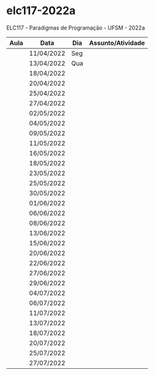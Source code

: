 # elc117-2022a
ELC117 - Paradigmas de Programação - UFSM - 2022a

<table class="table table-bordered table-hover table-condensed"><thead><tr><th title="Field #0">Aula</th><th title="Field #1">Data</th><th title="Field #2">Dia</th><th title="Field #3">Assunto/Atividade</th></tr></thead><tbody>
<tr>
<td align="right>"1</td>
<td>11/04/2022</td>
<td>Seg</td>
</tr>

<tr>
<td align="right>"2</td>
<td>13/04/2022</td>
<td>Qua</td>
</tr>

<tr>
<td align="right>"3</td>
<td>18/04/2022</td>
<td></td>
</tr>

<tr>
<td align="right>"4</td>
<td>20/04/2022</td>
<td></td>
</tr>

<tr>
<td align="right>"5</td>
<td>25/04/2022</td>
<td></td>
</tr>

<tr>
<td align="right>"6</td>
<td>27/04/2022</td>
<td></td>
</tr>

<tr>
<td align="right>"7</td>
<td>02/05/2022</td>
<td></td>
</tr>

<tr>
<td align="right>"8</td>
<td>04/05/2022</td>
<td></td>
</tr>

<tr>
<td align="right>"9</td>
<td>09/05/2022</td>
<td></td>
</tr>

<tr>
<td align="right>"10</td>
<td>11/05/2022</td>
<td></td>
</tr>

<tr>
<td align="right>"11</td>
<td>16/05/2022</td>
<td></td>
</tr>

<tr>
<td align="right>"12</td>
<td>18/05/2022</td>
<td></td>
</tr>

<tr>
<td align="right>"13</td>
<td>23/05/2022</td>
<td></td>
</tr>

<tr>
<td align="right>"14</td>
<td>25/05/2022</td>
<td></td>
</tr>

<tr>
<td align="right>"15</td>
<td>30/05/2022</td>
<td></td>
</tr>

<tr>
<td align="right>"16</td>
<td>01/06/2022</td>
<td></td>
</tr>

<tr>
<td align="right>"17</td>
<td>06/06/2022</td>
<td></td>
</tr>

<tr>
<td align="right>"18</td>
<td>08/06/2022</td>
<td></td>
</tr>

<tr>
<td align="right>"19</td>
<td>13/06/2022</td>
<td></td>
</tr>

<tr>
<td align="right>"20</td>
<td>15/06/2022</td>
<td></td>
</tr>

<tr>
<td align="right>"21</td>
<td>20/06/2022</td>
<td></td>
</tr>

<tr>
<td align="right>"22</td>
<td>22/06/2022</td>
<td></td>
</tr>

<tr>
<td align="right>"23</td>
<td>27/06/2022</td>
<td></td>
</tr>

<tr>
<td align="right>"24</td>
<td>29/06/2022</td>
<td></td>
</tr>

<tr>
<td align="right>"25</td>
<td>04/07/2022</td>
<td></td>
</tr>

<tr>
<td align="right>"26</td>
<td>06/07/2022</td>
<td></td>
</tr>

<tr>
<td align="right>"27</td>
<td>11/07/2022</td>
<td></td>
</tr>

<tr>
<td align="right>"28</td>
<td>13/07/2022</td>
<td></td>
</tr>

<tr>
<td align="right>"29</td>
<td>18/07/2022</td>
<td></td>
</tr>

<tr>
<td align="right>"30</td>
<td>20/07/2022</td>
<td></td>
</tr>

<tr>
<td align="right>"31</td>
<td>25/07/2022</td>
<td></td>
</tr>

<tr>
<td align="right>"32</td>
<td>27/07/2022</td>
<td></td>
</tr>
</tbody></table>
